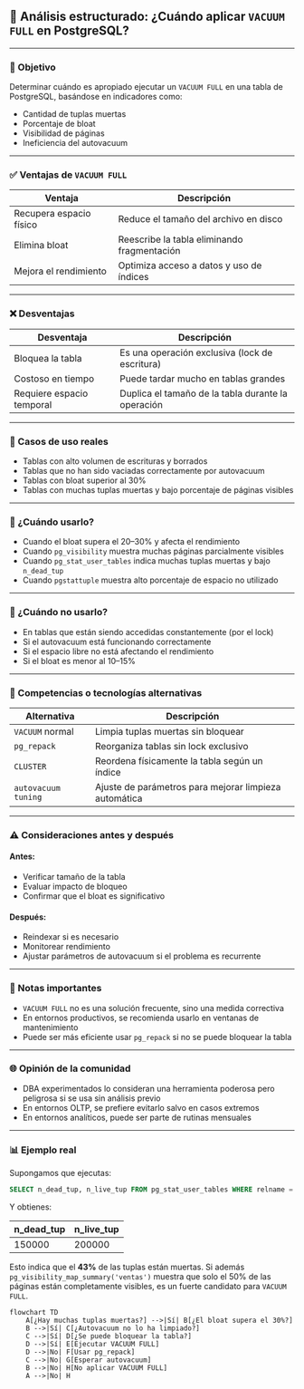  

## 🧠 Análisis estructurado: ¿Cuándo aplicar `VACUUM FULL` en PostgreSQL?

***

### 🎯 Objetivo

Determinar cuándo es apropiado ejecutar un `VACUUM FULL` en una tabla de PostgreSQL, basándose en indicadores como:

*   Cantidad de tuplas muertas
*   Porcentaje de bloat
*   Visibilidad de páginas
*   Ineficiencia del autovacuum

***

### ✅ Ventajas de `VACUUM FULL`

| Ventaja                 | Descripción                                 |
| ----------------------- | ------------------------------------------- |
| Recupera espacio físico | Reduce el tamaño del archivo en disco       |
| Elimina bloat           | Reescribe la tabla eliminando fragmentación |
| Mejora el rendimiento   | Optimiza acceso a datos y uso de índices    |

***

### ❌ Desventajas

| Desventaja                | Descripción                                        |
| ------------------------- | -------------------------------------------------- |
| Bloquea la tabla          | Es una operación exclusiva (lock de escritura)     |
| Costoso en tiempo         | Puede tardar mucho en tablas grandes               |
| Requiere espacio temporal | Duplica el tamaño de la tabla durante la operación |

***

### 🧪 Casos de uso reales

*   Tablas con alto volumen de escrituras y borrados
*   Tablas que no han sido vaciadas correctamente por autovacuum
*   Tablas con bloat superior al 30%
*   Tablas con muchas tuplas muertas y bajo porcentaje de páginas visibles

***

### 📅 ¿Cuándo usarlo?

*   Cuando el bloat supera el 20–30% y afecta el rendimiento
*   Cuando `pg_visibility` muestra muchas páginas parcialmente visibles
*   Cuando `pg_stat_user_tables` indica muchas tuplas muertas y bajo `n_dead_tup`
*   Cuando `pgstattuple` muestra alto porcentaje de espacio no utilizado

***

### 🚫 ¿Cuándo no usarlo?

*   En tablas que están siendo accedidas constantemente (por el lock)
*   Si el autovacuum está funcionando correctamente
*   Si el espacio libre no está afectando el rendimiento
*   Si el bloat es menor al 10–15%

***

### 🧩 Competencias o tecnologías alternativas

| Alternativa         | Descripción                                           |
| ------------------- | ----------------------------------------------------- |
| `VACUUM` normal     | Limpia tuplas muertas sin bloquear                    |
| `pg_repack`         | Reorganiza tablas sin lock exclusivo                  |
| `CLUSTER`           | Reordena físicamente la tabla según un índice         |
| `autovacuum tuning` | Ajuste de parámetros para mejorar limpieza automática |

***

### ⚠️ Consideraciones antes y después

#### Antes:

*   Verificar tamaño de la tabla
*   Evaluar impacto de bloqueo
*   Confirmar que el bloat es significativo

#### Después:

*   Reindexar si es necesario
*   Monitorear rendimiento
*   Ajustar parámetros de autovacuum si el problema es recurrente

***

### 📝 Notas importantes

*   `VACUUM FULL` no es una solución frecuente, sino una medida correctiva
*   En entornos productivos, se recomienda usarlo en ventanas de mantenimiento
*   Puede ser más eficiente usar `pg_repack` si no se puede bloquear la tabla

***

### 🌐 Opinión de la comunidad

*   DBA experimentados lo consideran una herramienta poderosa pero peligrosa si se usa sin análisis previo
*   En entornos OLTP, se prefiere evitarlo salvo en casos extremos
*   En entornos analíticos, puede ser parte de rutinas mensuales

***

### 📊 Ejemplo real

Supongamos que ejecutas:

```sql
SELECT n_dead_tup, n_live_tup FROM pg_stat_user_tables WHERE relname = 'ventas';
```

Y obtienes:

| n\_dead\_tup | n\_live\_tup |
| ------------ | ------------ |
| 150000       | 200000       |

Esto indica que el **43%** de las tuplas están muertas. Si además `pg_visibility_map_summary('ventas')` muestra que solo el 50% de las páginas están completamente visibles, es un fuerte candidato para `VACUUM FULL`.

```mermaid
flowchart TD
    A[¿Hay muchas tuplas muertas?] -->|Sí| B[¿El bloat supera el 30%?]
    B -->|Sí| C[¿Autovacuum no lo ha limpiado?]
    C -->|Sí| D[¿Se puede bloquear la tabla?]
    D -->|Sí| E[Ejecutar VACUUM FULL]
    D -->|No| F[Usar pg_repack]
    C -->|No| G[Esperar autovacuum]
    B -->|No| H[No aplicar VACUUM FULL]
    A -->|No| H 
```
